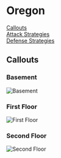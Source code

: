 # Oregon

[Callouts](#callouts)\
[Attack Strategies](#attack-strategies)\
[Defense Strategies](#defense-strategies)

## Callouts

### Basement

![Basement](images/oregon_basement_callouts.png)

### First Floor

![First Floor](images/oregon_first_floor_callouts.png)

### Second Floor

![Second Floor](images/oregon_second_floor_callouts.png)
